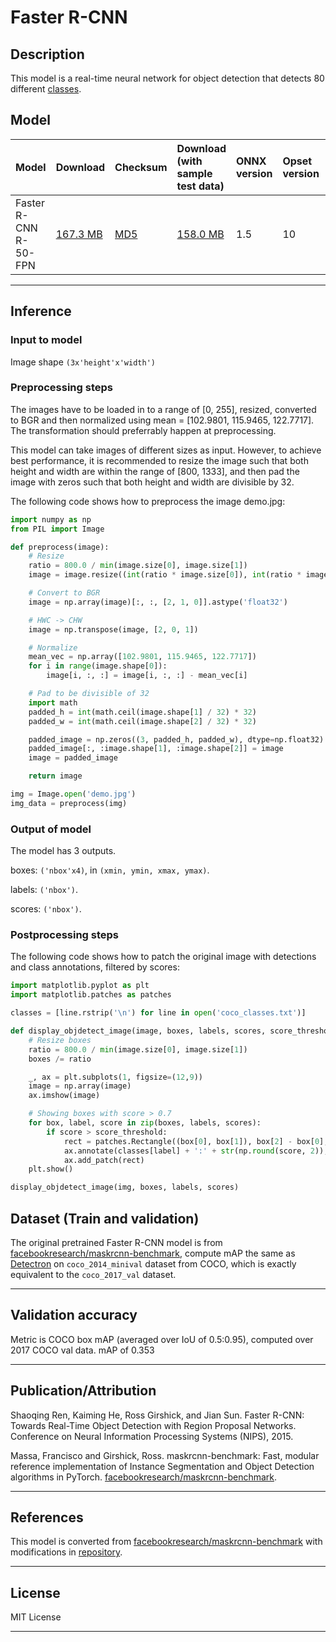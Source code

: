 # Faster R-CNN

## Description
This model is a real-time neural network for object detection that detects 80 different [classes](https://onnxzoo.blob.core.windows.net/models/opset_10/faster_rcnn/coco_classes.txt).

## Model

|Model        |Download  |Checksum| Download (with sample test data)|ONNX version|Opset version|Accuracy |
|-------------|:--------------|:--------------|:--------------|:--------------|:--------------|:--------------|
|Faster R-CNN R-50-FPN      |[167.3 MB](https://onnxzoo.blob.core.windows.net/models/opset_10/faster_rcnn/faster_rcnn_R_50_FPN_1x.onnx) | [MD5](https://onnxzoo.blob.core.windows.net/models/opset_10/faster_rcnn/faster_rcnn_R_50_FPN_1x-md5.txt) | [158.0 MB](https://onnxzoo.blob.core.windows.net/models/opset_10/faster_rcnn/faster_rcnn_R_50_FPN_1x.tar.gz) |1.5 |10 |mAP of 0.35 |



<hr>

## Inference

### Input to model
Image shape `(3x'height'x'width')`

### Preprocessing steps
The images have to be loaded in to a range of [0, 255], resized, converted to BGR and then normalized using mean = [102.9801, 115.9465, 122.7717]. The transformation should preferrably happen at preprocessing.

This model can take images of different sizes as input. However, to achieve best performance, it is recommended to resize the image such that both height and width are within the range of [800, 1333], and then pad the image with zeros such that both height and width are divisible by 32.

The following code shows how to preprocess the image demo.jpg:

```python
import numpy as np
from PIL import Image

def preprocess(image):
    # Resize
    ratio = 800.0 / min(image.size[0], image.size[1])
    image = image.resize((int(ratio * image.size[0]), int(ratio * image.size[1])), Image.BILINEAR)

    # Convert to BGR
    image = np.array(image)[:, :, [2, 1, 0]].astype('float32')

    # HWC -> CHW
    image = np.transpose(image, [2, 0, 1])

    # Normalize
    mean_vec = np.array([102.9801, 115.9465, 122.7717])
    for i in range(image.shape[0]):
        image[i, :, :] = image[i, :, :] - mean_vec[i]

    # Pad to be divisible of 32
    import math
    padded_h = int(math.ceil(image.shape[1] / 32) * 32)
    padded_w = int(math.ceil(image.shape[2] / 32) * 32)

    padded_image = np.zeros((3, padded_h, padded_w), dtype=np.float32)
    padded_image[:, :image.shape[1], :image.shape[2]] = image
    image = padded_image

    return image

img = Image.open('demo.jpg')
img_data = preprocess(img)
```

### Output of model
The model has 3 outputs.

boxes: `('nbox'x4)`, in `(xmin, ymin, xmax, ymax)`.

labels: `('nbox')`.

scores: `('nbox')`.

### Postprocessing steps

The following code shows how to patch the original image with detections and class annotations, filtered by scores:

```python
import matplotlib.pyplot as plt
import matplotlib.patches as patches

classes = [line.rstrip('\n') for line in open('coco_classes.txt')]

def display_objdetect_image(image, boxes, labels, scores, score_threshold=0.7):
    # Resize boxes
    ratio = 800.0 / min(image.size[0], image.size[1])
    boxes /= ratio

    _, ax = plt.subplots(1, figsize=(12,9))
    image = np.array(image)
    ax.imshow(image)

    # Showing boxes with score > 0.7
    for box, label, score in zip(boxes, labels, scores):
        if score > score_threshold:
            rect = patches.Rectangle((box[0], box[1]), box[2] - box[0], box[3] - box[1], linewidth=1, edgecolor='b', facecolor='none')
            ax.annotate(classes[label] + ':' + str(np.round(score, 2)), (box[0], box[1]), color='w', fontsize=12)
            ax.add_patch(rect)
    plt.show()

display_objdetect_image(img, boxes, labels, scores)
```



## Dataset (Train and validation)
The original pretrained Faster R-CNN model is from [facebookresearch/maskrcnn-benchmark](https://github.com/facebookresearch/maskrcnn-benchmark), compute mAP the same as [Detectron](https://github.com/facebookresearch/Detectron) on `coco_2014_minival` dataset from COCO, which is exactly equivalent to the `coco_2017_val` dataset.
<hr>

## Validation accuracy
Metric is COCO box mAP (averaged over IoU of 0.5:0.95), computed over 2017 COCO val data.
mAP of 0.353
<hr>

## Publication/Attribution
Shaoqing Ren, Kaiming He, Ross Girshick, and Jian Sun. Faster R-CNN: Towards Real-Time Object Detection with Region Proposal Networks. Conference on Neural Information Processing Systems (NIPS), 2015.

Massa, Francisco and Girshick, Ross. maskrcnn-benchmark: Fast, modular reference implementation of Instance Segmentation and Object Detection algorithms in PyTorch. [facebookresearch/maskrcnn-benchmark](https://github.com/facebookresearch/maskrcnn-benchmark).
<hr>

## References
This model is converted from [facebookresearch/maskrcnn-benchmark](https://github.com/facebookresearch/maskrcnn-benchmark) with modifications in [repository](https://github.com/BowenBao/maskrcnn-benchmark/tree/onnx_stage).
<hr>

## License
MIT License
<hr>
